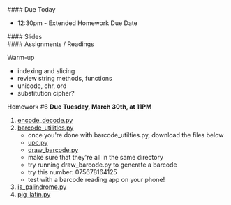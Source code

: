 <article class="due" markdown="block">
#### Due Today

* 12:30pm - Extended Homework Due Date

</article>

<article class="slides" markdown="block">
#### Slides


</article>

<article class="assignments" markdown="block">
#### Assignments / Readings		

Warm-up

* indexing and slicing
* review string methods, functions
* unicode, chr, ord
* substitution cipher?

Homework #6 __Due Tuesday, March 30th, at 11PM__ 

1. [encode_decode.py](homework/hw06/encode_decode.py)
2. [barcode_utilities.py](homework/hw06/barcode_utilities.py)
    * once you're done with barcode_utilties.py, download the files below
    * [upc.py](homework/hw06/upc.py)
    * [draw_barcode.py](homework/hw06/upc.py)
    * make sure that they're all in the same directory
    * try running draw_barcode.py to generate a barcode
    * try this number: 075678164125
    * test with a barcode reading app on your phone!
3. [is_palindrome.py](homework/hw06/is_palindrome.py)
4. [pig_latin.py](homework/hw06/pig_latin.py)


</article>
